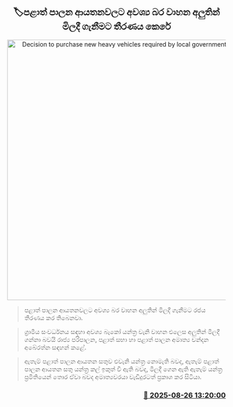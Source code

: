 <p align='center'><b><h2 align='center' title='Decision to purchase new heavy vehicles required by local government institutions'>🏷පළාත් පාලන ආයතනවලට අවශ්‍ය බර වාහන අලුතින් මිලදී ගැනීමට තීරණය කෙරේ</h2></b></p>
<p align='center'><img src='https://helakuru.sgp1.cdn.digitaloceanspaces.com/esana/images/lib/jcb-jkl.jpg' width='600' alt='Decision to purchase new heavy vehicles required by local government institutions'></p>

> පළාත් පාලන ආයතනවලට අවශ්‍ය බර වාහන අලුතින් මිලදී ගැනීමට රජය තීරණය කර තිබෙනවා.

> ග්‍රාමීය සංවර්ධනය සඳහා අවශ්‍ය බැකෝ යන්ත්‍ර වැනි වාහන එලෙස අලුතින් මිලදී ගන්නා බවයි රාජ්‍ය පරිපාලන, පළාත් සභා හා පළාත් පාලන අමාත්‍ය චන්දන අබේරත්න සඳහන් කළේ.

> ඇතැම් පළාත් පාලන ආයතන සතුව එවැනි යන්ත්‍ර නොමැති බවද, ඇතැම් පළාත් පාලන ආයතන සතු යන්ත්‍ර කල් ඉකුත් වී ඇති බවද, මිලදී ගෙන ඇති ඇතැම් යන්ත්‍ර ප්‍රමිතියෙන් තොර ඒවා බවද අමාත්‍යවරයා වැඩිදුරටත් ප්‍රකාශ කර සිටියා.



<h3 align='right'><a href='https://www.helakuru.lk/esana/p/113065/'>📅 2025-08-26 13:20:00</a></h3>
